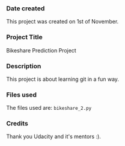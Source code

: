 ### Date created
This project was created on 1st of November.

### Project Title
Bikeshare Prediction Project

### Description
This project is about learning git in a fun way.


### Files used
The files used are:
`bikeshare_2.py`


### Credits
Thank you Udacity and it's mentors :).
